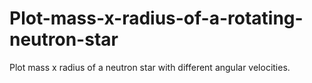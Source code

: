 # Plot-mass-x-radius-of-a-rotating-neutron-star
Plot mass x radius of a neutron star with different angular velocities.

